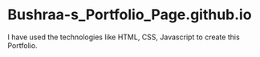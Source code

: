 # Bushraa-s_Portfolio_Page.github.io
I have used the technologies like HTML, CSS, Javascript to create this Portfolio.
